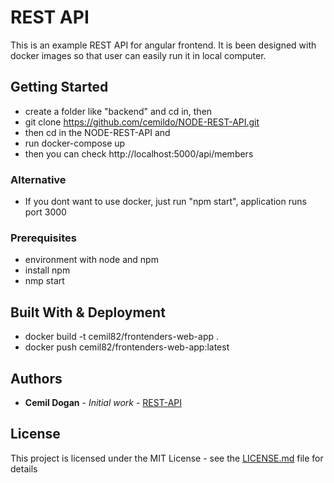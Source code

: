 # REST API

This is an example REST API for angular frontend. It is been designed with docker images so that user can easily run it in local computer.


## Getting Started

- create a folder like "backend" and cd in, then 
- git clone https://github.com/cemildo/NODE-REST-API.git
- then cd in the NODE-REST-API and
- run docker-compose up
- then you can check http://localhost:5000/api/members


### Alternative

- If you dont want to use docker, just run "npm start", application runs port 3000


### Prerequisites

- environment with node and npm
- install npm
- nmp start

 
## Built With & Deployment

* docker build -t cemil82/frontenders-web-app .
* docker push cemil82/frontenders-web-app:latest 


## Authors

* **Cemil Dogan** - *Initial work* - [REST-API](https://github.com/cemildo/NODE-REST-APIh) 


## License

This project is licensed under the MIT License - see the [LICENSE.md](LICENSE.md) file for details
 